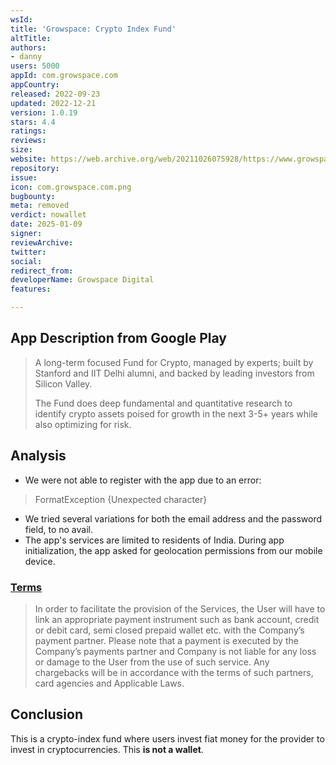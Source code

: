 ```yaml
---
wsId: 
title: 'Growspace: Crypto Index Fund'
altTitle: 
authors:
- danny
users: 5000
appId: com.growspace.com
appCountry: 
released: 2022-09-23
updated: 2022-12-21
version: 1.0.19
stars: 4.4
ratings: 
reviews: 
size: 
website: https://web.archive.org/web/20211026075928/https://www.growspace.ai/
repository: 
issue: 
icon: com.growspace.com.png
bugbounty: 
meta: removed
verdict: nowallet
date: 2025-01-09
signer: 
reviewArchive: 
twitter: 
social: 
redirect_from: 
developerName: Growspace Digital
features: 

---
```


## App Description from Google Play

> A long-term focused Fund for Crypto, managed by experts; built by Stanford and IIT Delhi alumni, and backed by leading investors from Silicon Valley.
>
> The Fund does deep fundamental and quantitative research to identify crypto assets poised for growth in the next 3-5+ years while also optimizing for risk.

## Analysis 

- We were not able to register with the app due to an error:

> FormatException {Unexpected character}

- We tried several variations for both the email address and the password field, to no avail.
- The app's services are limited to residents of India. During app initialization, the app asked for geolocation permissions from our mobile device. 

### [Terms](https://www.growspace.ai/terms)

> In order to facilitate the provision of the Services, the User will have to link an appropriate payment instrument such as bank account, credit or debit card, semi closed prepaid wallet etc. with the Company’s payment partner. Please note that a payment is executed by the Company’s payments partner and Company is not liable for any loss or damage to the User from the use of such service. Any chargebacks will be in accordance with the terms of such partners, card agencies and Applicable Laws.

## Conclusion

This is a crypto-index fund where users invest fiat money for the provider to invest in cryptocurrencies. This **is not a wallet**.
